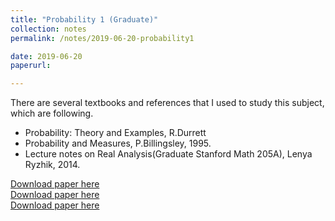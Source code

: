 ```yaml
---
title: "Probability 1 (Graduate)"
collection: notes
permalink: /notes/2019-06-20-probability1

date: 2019-06-20
paperurl:

---
```


There are several textbooks and references that I used to study this subject, which are following.
* Probability: Theory and Examples, R.Durrett
* Probability and Measures, P.Billingsley, 1995.
* Lecture notes on Real Analysis(Graduate Stanford Math 205A), Lenya Ryzhik, 2014.

[Download paper here](http://austinyi.github.io/files/paper2.pdf)  
[Download paper here](http://austinyi.github.io/files/paper1.pdf)  
[Download paper here](http://austinyi.github.io/files/paper3.pdf)  
